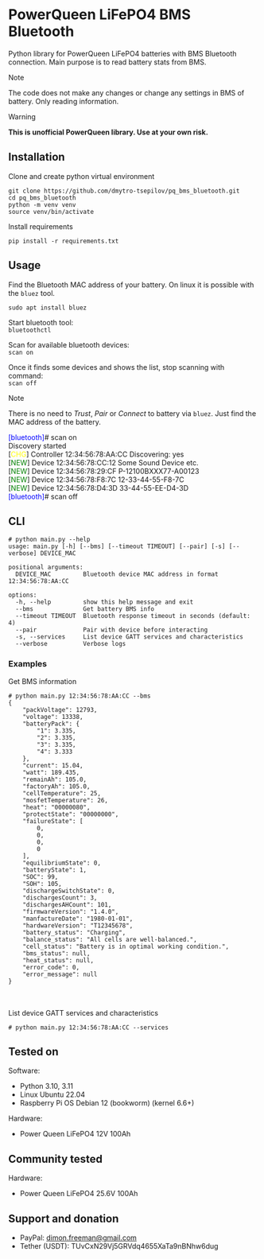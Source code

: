 # PowerQueen LiFePO4 BMS Bluetooth
Python library for PowerQueen LiFePO4 batteries with BMS Bluetooth connection.
Main purpose is to read battery stats from BMS.

> [!NOTE]  
> The code does not make any changes or change any settings in BMS of battery. Only reading information.

> [!WARNING]  
> **This is unofficial PowerQueen library. Use at your own risk.**  

## Installation

Clone and create python virtual environment

```
git clone https://github.com/dmytro-tsepilov/pq_bms_bluetooth.git
cd pq_bms_bluetooth
python -m venv venv
source venv/bin/activate
```

Install requirements

```
pip install -r requirements.txt
```

## Usage

Find the Bluetooth MAC address of your battery.
On linux it is possible with the `bluez` tool.

```
sudo apt install bluez
```

Start bluetooth tool:\
`bluetoothctl`

Scan for available bluetooth devices:\
 `scan on`

Once it finds some devices and shows the list, stop scanning with command:\
`scan off`

> [!NOTE]  
> There is no need to *Trust*, *Pair* or *Connect* to battery via `bluez`. Just find the MAC address of the battery.

<span style="color:blue">[bluetooth]</span># scan on
<br>Discovery started
<br>[<span style="color:yellow">CHG</span>] Controller 12:34:56:78:AA:CC Discovering: yes
<br>[<span style="color:green">NEW</span>] Device 12:34:56:78:CC:12 Some Sound Device etc.
<br>[<span style="color:green">NEW</span>] Device 12:34:56:78:29:CF P-12100BXXX77-A00123
<br>[<span style="color:green">NEW</span>] Device 12:34:56:78:F8:7C 12-33-44-55-F8-7C
<br>[<span style="color:green">NEW</span>] Device 12:34:56:78:D4:3D 33-44-55-EE-D4-3D
<br><span style="color:blue">[bluetooth]</span># scan off

## CLI

```
# python main.py --help
usage: main.py [-h] [--bms] [--timeout TIMEOUT] [--pair] [-s] [--verbose] DEVICE_MAC

positional arguments:
  DEVICE_MAC         Bluetooth device MAC address in format 12:34:56:78:AA:CC

options:
  -h, --help         show this help message and exit
  --bms              Get battery BMS info
  --timeout TIMEOUT  Bluetooth response timeout in seconds (default: 4)
  --pair             Pair with device before interacting
  -s, --services     List device GATT services and characteristics
  --verbose          Verbose logs
```

### Examples

Get BMS information
```
# python main.py 12:34:56:78:AA:CC --bms
{
    "packVoltage": 12793,
    "voltage": 13338,
    "batteryPack": {
        "1": 3.335,
        "2": 3.335,
        "3": 3.335,
        "4": 3.333
    },
    "current": 15.04,
    "watt": 189.435,
    "remainAh": 105.0,
    "factoryAh": 105.0,
    "cellTemperature": 25,
    "mosfetTemperature": 26,
    "heat": "00000080",
    "protectState": "00000000",
    "failureState": [
        0,
        0,
        0,
        0
    ],
    "equilibriumState": 0,
    "batteryState": 1,
    "SOC": 99,
    "SOH": 105,
    "dischargeSwitchState": 0,
    "dischargesCount": 3,
    "dischargesAHCount": 101,
    "firmwareVersion": "1.4.0",
    "manfactureDate": "1980-01-01",
    "hardwareVersion": "T12345678",
    "battery_status": "Charging",
    "balance_status": "All cells are well-balanced.",
    "cell_status": "Battery is in optimal working condition.",
    "bms_status": null,
    "heat_status": null,
    "error_code": 0,
    "error_message": null
}
```

<br><br>
List device GATT services and characteristics
```
# python main.py 12:34:56:78:AA:CC --services
```

## Tested on

Software:
- Python 3.10, 3.11
- Linux Ubuntu 22.04
- Raspberry Pi OS Debian 12 (bookworm) (kernel 6.6+)

Hardware:
- Power Queen LiFePO4 12V 100Ah

## Community tested

Hardware:
- Power Queen LiFePO4 25.6V 100Ah

## Support and donation

- PayPal: dimon.freeman@gmail.com
- Tether (USDT): TUvCxN29Vj5GRVdq4655XaTa9nBNhw6dug
